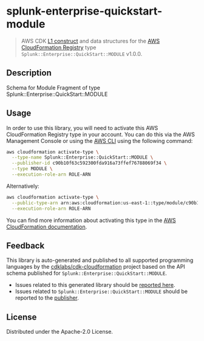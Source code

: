 # splunk-enterprise-quickstart-module

> AWS CDK [L1 construct](https://docs.aws.amazon.com/cdk/latest/guide/constructs.html) and data structures for the [AWS CloudFormation Registry](https://docs.aws.amazon.com/AWSCloudFormation/latest/UserGuide/registry.html) type `Splunk::Enterprise::QuickStart::MODULE` v1.0.0.

## Description

Schema for Module Fragment of type Splunk::Enterprise::QuickStart::MODULE

## Usage

In order to use this library, you will need to activate this AWS CloudFormation Registry type in your account. You can do this via the AWS Management Console or using the [AWS CLI](https://aws.amazon.com/cli/) using the following command:

```sh
aws cloudformation activate-type \
  --type-name Splunk::Enterprise::QuickStart::MODULE \
  --publisher-id c90b10f63c592300fda916a73ffef76788069f34 \
  --type MODULE \
  --execution-role-arn ROLE-ARN
```

Alternatively:

```sh
aws cloudformation activate-type \
  --public-type-arn arn:aws:cloudformation:us-east-1::type/module/c90b10f63c592300fda916a73ffef76788069f34/Splunk-Enterprise-QuickStart-MODULE \
  --execution-role-arn ROLE-ARN
```

You can find more information about activating this type in the [AWS CloudFormation documentation](https://docs.aws.amazon.com/AWSCloudFormation/latest/UserGuide/registry-public.html).

## Feedback

This library is auto-generated and published to all supported programming languages by the [cdklabs/cdk-cloudformation](https://github.com/cdklabs/cdk-cloudformation) project based on the API schema published for `Splunk::Enterprise::QuickStart::MODULE`.

* Issues related to this generated library should be [reported here](https://github.com/cdklabs/cdk-cloudformation/issues/new?title=Issue+with+%40cdk-cloudformation%2Fsplunk-enterprise-quickstart-module+v1.0.0).
* Issues related to `Splunk::Enterprise::QuickStart::MODULE` should be reported to the [publisher](undefined).

## License

Distributed under the Apache-2.0 License.

